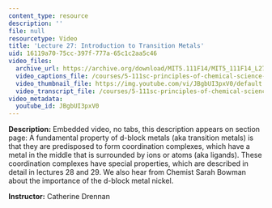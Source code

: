 ```yaml
---
content_type: resource
description: ''
file: null
resourcetype: Video
title: 'Lecture 27: Introduction to Transition Metals'
uid: 16119a70-75cc-397f-777a-65c1c2aa5c46
video_files:
  archive_url: https://archive.org/download/MIT5.111F14/MIT5_111F14_L27_300k.mp4
  video_captions_file: /courses/5-111sc-principles-of-chemical-science-fall-2014/006772af473656e093b66fe2759bd6fb_JBgbUI3pxV0.vtt
  video_thumbnail_file: https://img.youtube.com/vi/JBgbUI3pxV0/default.jpg
  video_transcript_file: /courses/5-111sc-principles-of-chemical-science-fall-2014/3c06a53e93499518678c525a4bd9da60_JBgbUI3pxV0.pdf
video_metadata:
  youtube_id: JBgbUI3pxV0
---
```


**Description:** Embedded video, no tabs, this description appears on section page: A fundamental property of d-block metals (aka transition metals) is that they are predisposed to form coordination complexes, which have a metal in the middle that is surrounded by ions or atoms (aka ligands). These coordination complexes have special properties, which are described in detail in lectures 28 and 29. We also hear from Chemist Sarah Bowman about the importance of the d-block metal nickel.

**Instructor:** Catherine Drennan